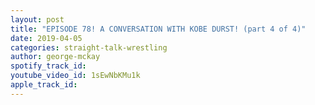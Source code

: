 ```yaml
---
layout: post
title: "EPISODE 78! A CONVERSATION WITH KOBE DURST! (part 4 of 4)"
date: 2019-04-05
categories: straight-talk-wrestling
author: george-mckay
spotify_track_id: 
youtube_video_id: 1sEwNbKMu1k
apple_track_id: 
---
```

